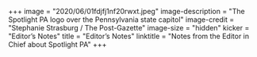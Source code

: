 +++
image = "2020/06/01fdjfj1nf20rwxt.jpeg"
image-description = "The Spotlight PA logo over the Pennsylvania state capitol"
image-credit = "Stephanie Strasburg / The Post-Gazette"
image-size = "hidden"
kicker = "Editor’s Notes"
title = "Editor’s Notes"
linktitle = "Notes from the Editor in Chief about Spotlight PA"
+++
